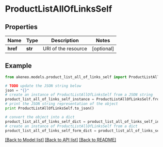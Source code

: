 # ProductListAllOfLinksSelf


## Properties
Name | Type | Description | Notes
------------ | ------------- | ------------- | -------------
**href** | **str** | URI of the resource | [optional] 

## Example

```python
from akeneo.models.product_list_all_of_links_self import ProductListAllOfLinksSelf

# TODO update the JSON string below
json = "{}"
# create an instance of ProductListAllOfLinksSelf from a JSON string
product_list_all_of_links_self_instance = ProductListAllOfLinksSelf.from_json(json)
# print the JSON string representation of the object
print ProductListAllOfLinksSelf.to_json()

# convert the object into a dict
product_list_all_of_links_self_dict = product_list_all_of_links_self_instance.to_dict()
# create an instance of ProductListAllOfLinksSelf from a dict
product_list_all_of_links_self_form_dict = product_list_all_of_links_self.from_dict(product_list_all_of_links_self_dict)
```
[[Back to Model list]](../README.md#documentation-for-models) [[Back to API list]](../README.md#documentation-for-api-endpoints) [[Back to README]](../README.md)


